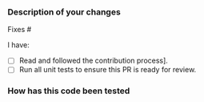 <!--
Thank you for helping to improve 'terraform-provider-edgeadc'
-->

### Description of your changes

<!--
Briefly describe what this pull request does. Be sure to direct your reviewers'
attention to anything that needs special consideration.

We love pull requests that resolve open issues. If yours does, you
can uncomment the below line to indicate which issue your PR fixes, for example
"Fixes #500":

-->
Fixes #

I have:

- [ ] Read and followed the contribution process].
- [ ] Run all unit tests to ensure this PR is ready for review.

### How has this code been tested

<!--
Before reviewers can be confident in the correctness of this pull request, it
needs to tested and shown to be correct. Briefly describe the testing that has
already been done or which is planned for this change.
-->

